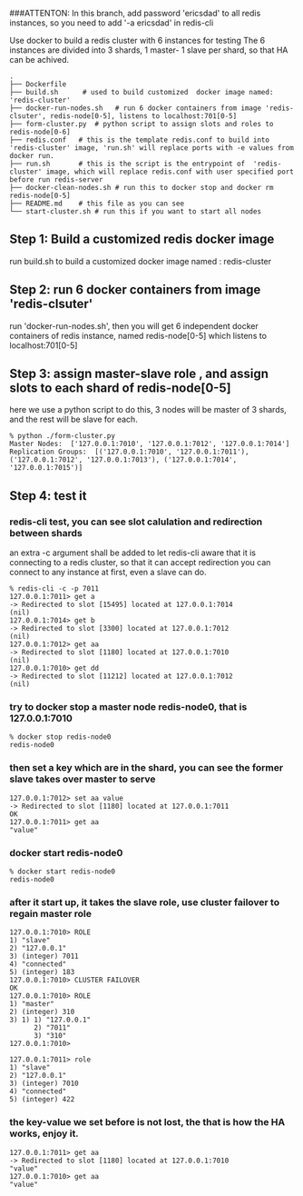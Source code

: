 ###ATTENTON: In this branch, add password 'ericsdad' to all redis instances, so you need to add '-a ericsdad' in redis-cli

Use docker to build a redis cluster with 6 instances for testing 
The 6 instances are divided into 3 shards, 1 master- 1 slave per shard,
so that HA can be achived.
```
.
├── Dockerfile
├── build.sh      # used to build customized  docker image named: 'redis-cluster'
├── docker-run-nodes.sh   # run 6 docker containers from image 'redis-clsuter', redis-node[0-5], listens to localhost:701[0-5]
├── form-cluster.py  # python script to assign slots and roles to redis-node[0-6]
├── redis.conf   # this is the template redis.conf to build into 'redis-cluster' image, 'run.sh' will replace ports with -e values from docker run.
├── run.sh       # this is the script is the entrypoint of  'redis-cluster' image, which will replace redis.conf with user specified port before run redis-server
├── docker-clean-nodes.sh # run this to docker stop and docker rm redis-node[0-5]
├── README.md    # this file as you can see
└── start-cluster.sh # run this if you want to start all nodes
```

## Step 1: Build a customized redis docker image

run build.sh to build a customized docker image named : redis-cluster

## Step 2: run 6 docker containers from image 'redis-clsuter'

run 'docker-run-nodes.sh', then you will get 6 independent docker containers of redis instance, 
named redis-node[0-5] which listens to localhost:701[0-5]

## Step 3: assign master-slave role , and assign slots to each shard of redis-node[0-5]

here we use a python script to do this, 3 nodes will be master of 3 shards, and the rest will be slave for each.
```
% python ./form-cluster.py 
Master Nodes:  ['127.0.0.1:7010', '127.0.0.1:7012', '127.0.0.1:7014']
Replication Groups:  [('127.0.0.1:7010', '127.0.0.1:7011'), ('127.0.0.1:7012', '127.0.0.1:7013'), ('127.0.0.1:7014', '127.0.0.1:7015')]
```
## Step 4: test it 

### redis-cli test, you can see slot calulation and redirection between shards
an extra -c argument shall be added to let redis-cli aware that it is connecting to a redis cluster, so that it can accept redirection
you can connect to any instance at first, even a slave can do.
```
% redis-cli -c -p 7011
127.0.0.1:7011> get a
-> Redirected to slot [15495] located at 127.0.0.1:7014
(nil)
127.0.0.1:7014> get b
-> Redirected to slot [3300] located at 127.0.0.1:7012
(nil)
127.0.0.1:7012> get aa
-> Redirected to slot [1180] located at 127.0.0.1:7010
(nil)
127.0.0.1:7010> get dd
-> Redirected to slot [11212] located at 127.0.0.1:7012
(nil)
```
### try to docker stop a master node redis-node0, that is 127.0.0.1:7010
```
% docker stop redis-node0
redis-node0
```
### then set a key which are in the shard, you can see the former slave takes over master to serve
```
127.0.0.1:7012> set aa value
-> Redirected to slot [1180] located at 127.0.0.1:7011
OK
127.0.0.1:7011> get aa
"value"
```
### docker start redis-node0
```
% docker start redis-node0
redis-node0
```
### after it start up, it takes the slave role, use cluster failover to regain master role
```
127.0.0.1:7010> ROLE
1) "slave"
2) "127.0.0.1"
3) (integer) 7011
4) "connected"
5) (integer) 183
127.0.0.1:7010> CLUSTER FAILOVER
OK
127.0.0.1:7010> ROLE
1) "master"
2) (integer) 310
3) 1) 1) "127.0.0.1"
      2) "7011"
      3) "310"
127.0.0.1:7010> 

127.0.0.1:7011> role
1) "slave"
2) "127.0.0.1"
3) (integer) 7010
4) "connected"
5) (integer) 422
```
### the key-value we set before is not lost, the that is how the HA works, enjoy it.
```
127.0.0.1:7011> get aa
-> Redirected to slot [1180] located at 127.0.0.1:7010
"value"
127.0.0.1:7010> get aa
"value"
```
